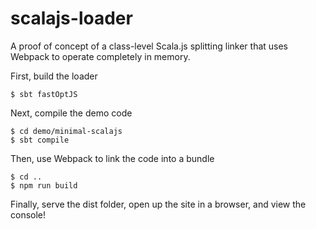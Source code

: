 # scalajs-loader
A proof of concept of a class-level Scala.js splitting linker that uses Webpack to operate completely in memory.

First, build the loader
```
$ sbt fastOptJS
```

Next, compile the demo code
```
$ cd demo/minimal-scalajs
$ sbt compile
```

Then, use Webpack to link the code into a bundle
```
$ cd ..
$ npm run build
```

Finally, serve the dist folder, open up the site in a browser, and view the console!
